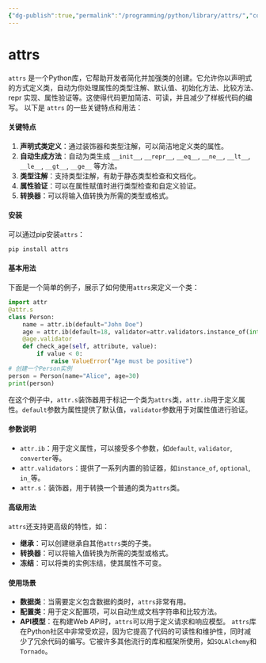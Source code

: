 ```yaml
---
{"dg-publish":true,"permalink":"/programming/python/library/attrs/","contentClasses":".content svg {width: 100%; height: auto;}"}
---
```



# attrs

`attrs` 是一个Python库，它帮助开发者简化并加强类的创建。它允许你以声明式的方式定义类，自动为你处理属性的类型注解、默认值、初始化方法、比较方法、 repr 实现、属性验证等。这使得代码更加简洁、可读，并且减少了样板代码的编写。 以下是 `attrs` 的一些关键特点和用法：

#### 关键特点

1. **声明式类定义**：通过装饰器和类型注解，可以简洁地定义类的属性。
2. **自动生成方法**：自动为类生成 `__init__`, `__repr__`, `__eq__`, `__ne__`, `__lt__`, `__le__`, `__gt__`, `__ge__` 等方法。
3. **类型注解**：支持类型注解，有助于静态类型检查和文档化。
4. **属性验证**：可以在属性赋值时进行类型检查和自定义验证。
5. **转换器**：可以将输入值转换为所需的类型或格式。

#### 安装

可以通过pip安装`attrs`：

```bash
pip install attrs
```

#### 基本用法

下面是一个简单的例子，展示了如何使用`attrs`来定义一个类：

```python
import attr
@attr.s
class Person:
    name = attr.ib(default="John Doe")
    age = attr.ib(default=18, validator=attr.validators.instance_of(int))
    @age.validator
    def check_age(self, attribute, value):
        if value < 0:
            raise ValueError("Age must be positive")
# 创建一个Person实例
person = Person(name="Alice", age=30)
print(person)
```

在这个例子中，`attr.s`装饰器用于标记一个类为`attrs`类，`attr.ib`用于定义属性。`default`参数为属性提供了默认值，`validator`参数用于对属性值进行验证。

#### 参数说明

* `attr.ib`：用于定义属性，可以接受多个参数，如`default`, `validator`, `converter`等。
* `attr.validators`：提供了一系列内置的验证器，如`instance_of`, `optional`, `in_`等。
* `attr.s`：装饰器，用于转换一个普通的类为`attrs`类。

#### 高级用法

`attrs`还支持更高级的特性，如：

* **继承**：可以创建继承自其他`attrs`类的子类。
* **转换器**：可以将输入值转换为所需的类型或格式。
* **冻结**：可以将类的实例冻结，使其属性不可变。

#### 使用场景

* **数据类**：当需要定义包含数据的类时，`attrs`非常有用。
* **配置类**：用于定义配置项，可以自动生成文档字符串和比较方法。
* **API模型**：在构建Web API时，`attrs`可以用于定义请求和响应模型。 `attrs`库在Python社区中非常受欢迎，因为它提高了代码的可读性和维护性，同时减少了冗余代码的编写。它被许多其他流行的库和框架所使用，如`SQLAlchemy`和`Tornado`。